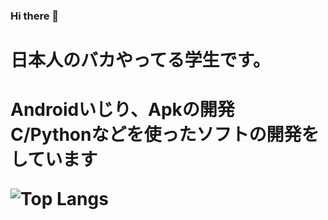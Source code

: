 ### Hi there 👋
<link rel="preconnect" href="https://fonts.googleapis.com">
<link rel="preconnect" href="https://fonts.gstatic.com" crossorigin>
<link href="https://fonts.googleapis.com/css2?family=RocknRoll+One&display=swap" rel="stylesheet">

<h1>日本人のバカやってる学生です。<h1>
<p>Androidいじり、Apkの開発<br>C/Pythonなどを使ったソフトの開発をしています<br></p>

![Top Langs](https://github-readme-stats.vercel.app/api/top-langs/?username=kaepi2022&cache_seconds=1800)
